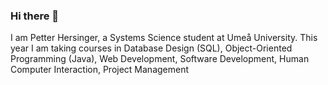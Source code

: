 ### Hi there 👋

 I am Petter Hersinger, a Systems Science student at Umeå University. 
 This year I am taking courses in Database Design (SQL), 
 Object-Oriented Programming (Java), 
 Web Development,
 Software Development,
 Human Computer Interaction,
 Project Management 
